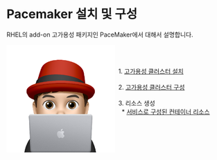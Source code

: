 # Pacemaker 설치 및 구성

RHEL의 add-on 고가용성 패키지인 PaceMaker에서 대해서 설명합니다.

<img align="left" src="/images/이승일--II_컴퓨터.png" width="250px" height="250px" title="100px" alt="안녕"></img><br>
<br>
<br>
&nbsp;&nbsp;1. [고가용성 클러스터 설치](documents/pre-requistic.md)<br>
<br>
&nbsp;&nbsp;2. [고가용성 클러스터 구성](documents/configure-cluster.md)<br>
<br>
&nbsp;&nbsp;3. 리소스 생성<br>
&nbsp;&nbsp;&nbsp;&nbsp;* [서비스로 구성된 컨테이너 리소스](documents/create_podman_as_service.md)<br>